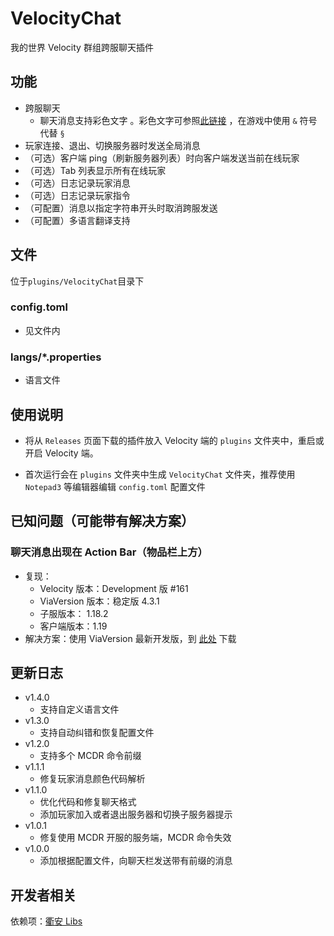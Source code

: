 # VelocityChat

我的世界 Velocity 群组跨服聊天插件

## 功能

- 跨服聊天
    - 聊天消息支持彩色文字
      。彩色文字可参照[此链接](https://wiki.biligame.com/mc/%E6%A0%BC%E5%BC%8F%E5%8C%96%E4%BB%A3%E7%A0%81)
      ，在游戏中使用 `&`
      符号代替 `§`
- 玩家连接、退出、切换服务器时发送全局消息
- （可选）客户端 ping（刷新服务器列表）时向客户端发送当前在线玩家
- （可选）Tab 列表显示所有在线玩家
- （可选）日志记录玩家消息
- （可选）日志记录玩家指令
- （可配置）消息以指定字符串开头时取消跨服发送
- （可配置）多语言翻译支持

## 文件

位于`plugins/VelocityChat`目录下

### config.toml

- 见文件内

### langs/*.properties

- 语言文件

## 使用说明

- 将从 `Releases` 页面下载的插件放入 Velocity 端的 `plugins` 文件夹中，重启或开启 Velocity 端。

- 首次运行会在 `plugins` 文件夹中生成 `VelocityChat` 文件夹，推荐使用 `Notepad3` 等编辑器编辑 `config.toml` 配置文件

## 已知问题（可能带有解决方案）

### 聊天消息出现在 Action Bar（物品栏上方）

- 复现：
    - Velocity 版本：Development 版 #161
    - ViaVersion 版本：稳定版 4.3.1
    - 子服版本： 1.18.2
    - 客户端版本：1.19
- 解决方案：使用 ViaVersion 最新开发版，到 [此处](https://ci.viaversion.com/job/ViaVersion-DEV/) 下载

## 更新日志

- v1.4.0
    - 支持自定义语言文件
- v1.3.0
    - 支持自动纠错和恢复配置文件
- v1.2.0
    - 支持多个 MCDR 命令前缀
- v1.1.1
    - 修复玩家消息颜色代码解析
- v1.1.0
    - 优化代码和修复聊天格式
    - 添加玩家加入或者退出服务器和切换子服务器提示
- v1.0.1
    - 修复使用 MCDR 开服的服务端，MCDR 命令失效
- v1.0.0
    - 添加根据配置文件，向聊天栏发送带有前缀的消息

## 开发者相关

依赖项：[衢安 Libs](https://gitee.com/virtual-qu-an/qu-an-libs)